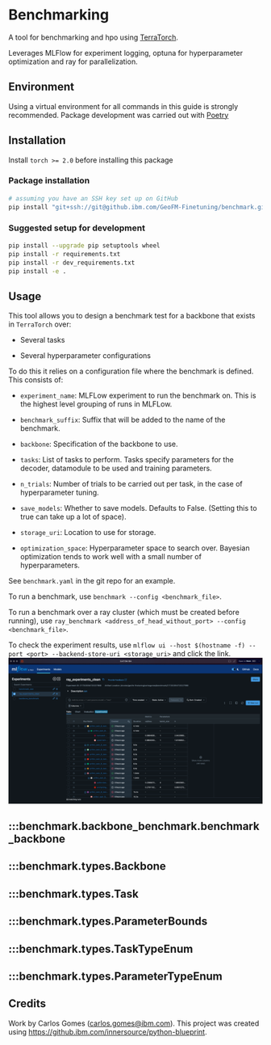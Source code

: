 # Benchmarking

A tool for benchmarking and hpo using [TerraTorch](https://github.ibm.com/GeoFM-Finetuning/terratorch).

Leverages MLFlow for experiment logging, optuna for hyperparameter optimization and ray for parallelization.

## Environment

Using a virtual environment for all commands in this guide is strongly recommended.
Package development was carried out with [Poetry](https://python-poetry.org/)

## Installation

Install `torch >= 2.0` before installing this package

### Package installation

```sh
# assuming you have an SSH key set up on GitHub
pip install "git+ssh://git@github.ibm.com/GeoFM-Finetuning/benchmark.git@main"
```

### Suggested setup for development

```sh
pip install --upgrade pip setuptools wheel
pip install -r requirements.txt
pip install -r dev_requirements.txt
pip install -e .
```

## Usage

This tool allows you to design a benchmark test for a backbone that exists in `TerraTorch` over:

- Several tasks

- Several hyperparameter configurations

To do this it relies on a configuration file where the benchmark is defined. This consists of:
    
- `experiment_name`: MLFLow experiment to run the benchmark on. This is the highest level grouping of runs in MLFLow.

- `benchmark_suffix`: Suffix that will be added to the name of the benchmark.

- `backbone`: Specification of the backbone to use.

- `tasks`: List of tasks to perform. Tasks specify parameters for the decoder, datamodule to be used and training parameters.

- `n_trials`: Number of trials to be carried out per task, in the case of hyperparameter tuning.

- `save_models`: Whether to save models. Defaults to False. (Setting this to true can take up a lot of space).

- `storage_uri`: Location to use for storage.

- `optimization_space`: Hyperparameter space to search over. Bayesian optimization tends to work well with a small number of hyperparameters.

See `benchmark.yaml` in the git repo for an example.

To run a benchmark, use `benchmark --config <benchmark_file>`.

To run a benchmark over a ray cluster (which must be created before running), use `ray_benchmark <address_of_head_without_port> --config <benchmark_file>`.

To check the experiment results, use `mlflow ui --host $(hostname -f) --port <port> --backend-store-uri <storage_uri>` and click the link.
![mlflow demo](images/mlflow.png)

## :::benchmark.backbone_benchmark.benchmark_backbone

## :::benchmark.types.Backbone

## :::benchmark.types.Task

## :::benchmark.types.ParameterBounds

## :::benchmark.types.TaskTypeEnum

## :::benchmark.types.ParameterTypeEnum


## Credits

Work by Carlos Gomes (carlos.gomes@ibm.com).
This project was created using https://github.ibm.com/innersource/python-blueprint.
